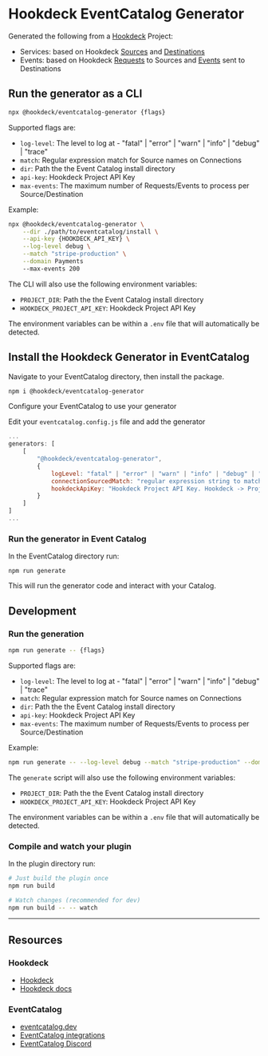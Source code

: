 # Hookdeck EventCatalog Generator

Generated the following from a [Hookdeck](https://hookdeck.com?ref=github-hookdeck-eventcatalog-generator) Project:

- Services: based on Hookdeck [Sources](https://hookdeck.com/docs/sources?ref=github-hookdeck-eventcatalog-generator) and [Destinations](https://hookdeck.com/docs/destinations?ref=github-hookdeck-eventcatalog-generator)
- Events: based on Hookdeck [Requests](https://hookdeck.com/docs/requests?ref=github-hookdeck-eventcatalog-generator) to Sources and [Events](https://hookdeck.com/docs/events?ref=github-hookdeck-eventcatalog-generator) sent to Destinations

## Run the generator as a CLI

```sh
npx @hookdeck/eventcatalog-generator {flags}
```

Supported flags are:

- `log-level`: The level to log at - "fatal" | "error" | "warn" | "info" | "debug" | "trace"
- `match`: Regular expression match for Source names on Connections
- `dir`: Path the the Event Catalog install directory
- `api-key`: Hookdeck Project API Key
- `max-events`: The maximum number of Requests/Events to process per Source/Destination

Example:

```sh
npx @hookdeck/eventcatalog-generator \
    --dir ./path/to/eventcatalog/install \
    --api-key {HOOKDECK_API_KEY} \
    --log-level debug \
    --match "stripe-production" \
    --domain Payments
    --max-events 200
```

The CLI will also use the following environment variables:

- `PROJECT_DIR`: Path the the Event Catalog install directory
- `HOOKDECK_PROJECT_API_KEY`: Hookdeck Project API Key

The environment variables can be within a `.env` file that will automatically be detected.

## Install the Hookdeck Generator in EventCatalog

Navigate to your EventCatalog directory, then install the package.

```sh
npm i @hookdeck/eventcatalog-generator
```

Configure your EventCatalog to use your generator

Edit your `eventcatalog.config.js` file and add the generator

```js
...
generators: [
    [
        "@hookdeck/eventcatalog-generator",
        {
            logLevel: "fatal" | "error" | "warn" | "info" | "debug" | "trace",
            connectionSourcedMatch: "regular expression string to match source names",
            hookdeckApiKey: "Hookdeck Project API Key. Hookdeck -> Project -> Settings -> Secrets"
        }
    ]
]
...
```

### Run the generator in Event Catalog

In the EventCatalog directory run:

```
npm run generate
```

This will run the generator code and interact with your Catalog.

## Development

### Run the generation

```sh
npm run generate -- {flags}
```

Supported flags are:

- `log-level`: The level to log at - "fatal" | "error" | "warn" | "info" | "debug" | "trace"
- `match`: Regular expression match for Source names on Connections
- `dir`: Path the the Event Catalog install directory
- `api-key`: Hookdeck Project API Key
- `max-events`: The maximum number of Requests/Events to process per Source/Destination

Example:

```sh
npm run generate -- --log-level debug --match "stripe-production" --domain Payments
```

The `generate` script will also use the following environment variables:

- `PROJECT_DIR`: Path the the Event Catalog install directory
- `HOOKDECK_PROJECT_API_KEY`: Hookdeck Project API Key

The environment variables can be within a `.env` file that will automatically be detected.

### Compile and watch your plugin

In the plugin directory run:

```sh
# Just build the plugin once
npm run build

# Watch changes (recommended for dev)
npm run build -- -- watch
```

---

## Resources

### Hookdeck

- [Hookdeck](https://hookdeck.com?ref=github-hookdeck-eventcatalog-generator)
- [Hookdeck docs](https://hookdeck.com/docs?ref=github-hookdeck-eventcatalog-generator)

### EventCatalog

- [eventcatalog.dev](https://eventcatalog.dev)
- [EventCatalog integrations](https://www.eventcatalog.dev/integrations)
- [EventCatalog Discord](https://discord.gg/3rjaZMmrAm)
